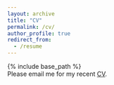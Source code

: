 ```yaml
---
layout: archive
title: "CV"
permalink: /cv/
author_profile: true
redirect_from:
  - /resume
---
```

{% include base_path %}    
Please email me for my recent [CV](https://drive.google.com/file/d/1BoTRWKYZBMD4axEzCrSrg6YgF4YN0Ife/view?usp=sharing](https://drive.google.com/file/d/1J-ee7wL32c-1usClucW8fhznHbU8ntYE/view?usp=drive_link)https://drive.google.com/file/d/1J-ee7wL32c-1usClucW8fhznHbU8ntYE/view?usp=drive_link).
